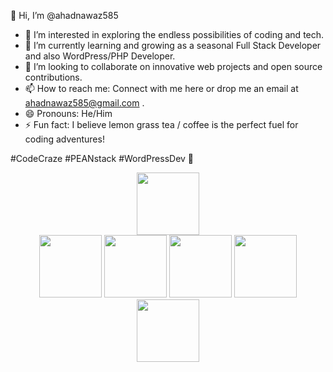 👋 Hi, I’m @ahadnawaz585

- 👀 I’m interested in exploring the endless possibilities of coding and tech.
- 🌱 I’m currently learning and growing as a seasonal Full Stack Developer and also WordPress/PHP Developer.
- 💞️ I’m looking to collaborate on innovative web projects and open source contributions.
- 📫 How to reach me: Connect with me here or drop me an email at ahadnawaz585@gmail.com .
- 😄 Pronouns: He/Him
- ⚡ Fun fact: I believe lemon grass tea / coffee  is the perfect fuel for coding adventures!

#CodeCraze #PEANstack #WordPressDev 🚀

<div id="header" align="center">
  <img src="https://media.giphy.com/media/M9gbBd9nbDrOTu1Mqx/giphy.gif" width="100"/>
</div>
<div id="badges" align="center">
  <a href="https://www.linkedin.com/in/ahad-nawaz-248214234/" target="_blank" ><img src="https://img.shields.io/badge/LinkedIn-blue?logo=linkedin&logoColor=white&style=for-the-badge" width="100"/></a>
  <a href="https://www.youtube.com/channel/UCax8xco37rpJfEDk5H8dqYg" target="_blank" ><img src="https://img.shields.io/badge/YouTube-red?style=for-the-badge&logo=youtube&logoColor=white" width="100"/></a>
  <a href="https://www.fiverr.com/ahadnawaz__?up_rollout=true" target="_blank" ><img src="https://img.shields.io/badge/fiver-darkgreen?style=for-the-badge&logo=fiver&logoColor=white" width="100"/></a>
  <a href="https://twitter.com/ahadnawaz__" target="_blank" ><img src="https://img.shields.io/badge/Twitter-blue?style=for-the-badge&logo=twitter&logoColor=white" width="100"/></a>
  <a href="https://www.upwork.com/freelancers/~01b51d8732ee00bc45?viewMode=1" target="_blank" ><img src="https://img.shields.io/badge/upwork-darkgreen?style=for-the-badge&logo=fiver&logoColor=green" width="100"/></a>
</div>



